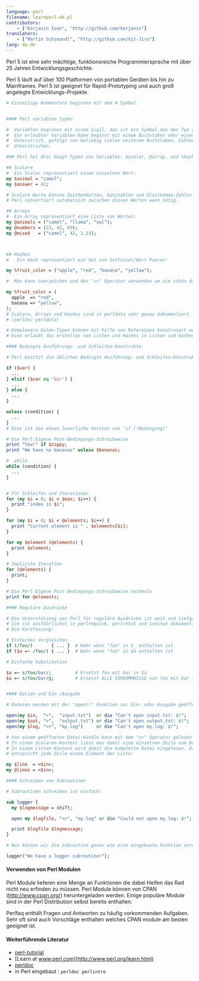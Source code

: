 ```yaml
---
language: perl
filename: learnperl-de.pl
contributors:
    - ["Korjavin Ivan", "http://github.com/korjavin"]
translators:
    - ["Martin Schimandl", "http://github.com/Git-Jiro"]
lang: de-de
---
```


Perl 5 ist eine sehr mächtige, funktionsreiche Programmiersprache mit über 25 Jahren Entwicklungsgeschichte.

Perl 5 läuft auf über 100 Platformen von portablen Geräten bis hin zu Mainframes. Perl 5 ist geeignet für Rapid-Prototyping und auch groß angelegte Entwicklungs-Projekte.

```perl
# Einzeilige Kommentare beginnen mit dem # Symbol.


#### Perl variablen typen

#  Variablen beginnen mit einem Sigil, das ist ein Symbol das den Typ anzeigt.
#  Ein erlaubter Variablen-Name beginnt mit einem Buchstaben oder einem
#  Unterstrich, gefolgt von beliebig vielen weiteren Buchstaben, Zahlen und
#  Unterstrichen.

### Perl hat drei Haupt-Typen von Variablen: $scalar, @array, und %hash.

## Scalare
#  Ein Scalar repräsentiert einen einzelnen Wert:
my $animal = "camel";
my $answer = 42;

# Scalare Werte könnne Zeichenketten, Ganzzahlen und Gleitkomma-Zahlen sein.
# Perl convertiert automatisch zwischen diesen Werten wenn nötig.

## Arrays
#  Ein Array repräsentiert eine Liste von Werten:
my @animals = ("camel", "llama", "owl");
my @numbers = (23, 42, 69);
my @mixed   = ("camel", 42, 1.23);



## Hashes
#   Ein Hash representiert ein Set von Schlüssel/Wert Paaren:

my %fruit_color = ("apple", "red", "banana", "yellow");

#  Man kann Leerzeichen und den "=>" Operator verwenden um sie schön darzustellen:

my %fruit_color = (
  apple  => "red",
  banana => "yellow",
);
# Scalare, Arrays und Hashes sind in perldata sehr genau dokumentiert.
# (perldoc perldata)

# Komplexere Daten-Typen können mit hilfe von Referenzen konstruiert werden.
# Dies erlaubt das erstellen von Listen und Hashes in Listen und Hashes.

#### Bedingte Ausführungs- und Schleifen-Konstrukte.

# Perl besitzt die üblichen Bedingte Ausführung- und Schleifen-Konstrukte

if ($var) {
  ...
} elsif ($var eq 'bar') {
  ...
} else {
  ...
}

unless (condition) {
  ...
}
# Dies ist die etwas leserliche Version von "if (!Bedingung)"

# Die Perl-Eigene Post-Bedingungs-Schreibweise
print "Yow!" if $zippy;
print "We have no bananas" unless $bananas;

#  while
while (condition) {
  ...
}


# Für Schleifen und Iterationen
for (my $i = 0; $i < $max; $i++) {
  print "index is $i";
}

for (my $i = 0; $i < @elements; $i++) {
  print "Current element is " . $elements[$i];
}

for my $element (@elements) {
  print $element;
}

# Implizite Iteration
for (@elements) {
  print;
}

# Die Perl-Eigene Post-Bedingungs-Schreibweise nochmals
print for @elements;

#### Reguläre Ausdrücke

# Die Unterstützung von Perl für reguläre Ausdrücke ist weit und tiefgreifend.
# Sie ist ausführlichst in perlrequick, perlretut und sonstwo dokumentiert.
# Die Kurzfassung:

# Einfaches Vergleichen
if (/foo/)       { ... }  # Wahr wenn "foo" in $_ enthalten ist
if ($a =~ /foo/) { ... }  # Wahr wenn "foo" in $a enthalten ist

# Einfache Substitution

$a =~ s/foo/bar/;         # Ersetzt foo mit bar in $a
$a =~ s/foo/bar/g;        # Ersetzt ALLE VORKOMMNISSE von foo mit bar in $a


#### Datien und Ein-/Ausgabe

# Dateien werden mit der "open()" Funktion zur Ein- oder Ausgabe geöffnet.

open(my $in,  "<",  "input.txt")  or die "Can't open input.txt: $!";
open(my $out, ">",  "output.txt") or die "Can't open output.txt: $!";
open(my $log, ">>", "my.log")     or die "Can't open my.log: $!";

# Von einem geöffneten Datei-Handle kann mit dem "<>" Operator gelesen werden.
# In einem Scalaren-Kontext liest man damit eine einzelnen Zeile vom Datei-Handle.
# In einem Listen-Kontext wird damit die komplette Datei eingelesen. Dabei
# entspricht jede Zeile einem Element der Liste:

my $line  = <$in>;
my @lines = <$in>;

#### Schreiben von Subroutinen

# Subroutinen schreiben ist einfach:

sub logger {
  my $logmessage = shift;

  open my $logfile, ">>", "my.log" or die "Could not open my.log: $!";

  print $logfile $logmessage;
}

# Nun könnne wir die Subroutine genau wie eine eingebaute Funktion verwenden:

logger("We have a logger subroutine!");
```

#### Verwenden von Perl Modulen

Perl Module lieferen eine Menge an Funktionen die dabei Helfen das Rad nicht neu erfinden zu müssen. Perl Module können von CPAN (http://www.cpan.org/) heruntergeladen werden. Einige populäre Module sind in der Perl Distribution selbst bereits enthalten.

Perlfaq enthält Fragen und Antworten zu häufig vorkommenden Aufgaben. Sehr oft sind auch Vorschläge enthalten welches CPAN module am besten geeignet ist.

#### Weiterführende Literatur

 - [perl-tutorial](http://perl-tutorial.org/)
 - [Learn at www.perl.com](http://www.perl.org/learn.html)
 - [perldoc](http://perldoc.perl.org/)
 - in Perl eingebaut : `perldoc perlintro`
